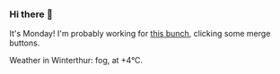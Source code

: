 ### Hi there :wave:

It's Monday! I'm probably working for [this bunch](https://github.com/kohofinancial), clicking some merge buttons.

Weather in Winterthur: fog, at +4°C.
